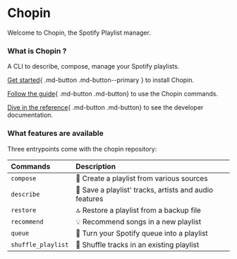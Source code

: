 # Chopin

Welcome to Chopin, the Spotify Playlist manager.

### What is Chopin ?

A CLI to describe, compose, manage your Spotify playlists.

[Get started](./getting_started.md){ .md-button .md-button--primary } to install Chopin.

[Follow the guide](guide/compose.md){ .md-button .md-button} to use the Chopin commands.

[Dive in the reference](reference/index.md){ .md-button .md-button} to see the developer documentation. 

### What features are available

Three entrypoints come with the chopin repository: 



| Commands    | Description                                            |
|:------------|:-------------------------------------------------------|
| `compose`   | 🤖 Create a playlist from various sources              |
| `describe`  | 📝 Save a playlist' tracks, artists and audio features |
| `restore`   | 🔝 Restore a playlist from a backup file               |
| `recommend` | 💡 Recommend songs in a new playlist                   |
| `queue`     | 🔮 Turn your Spotify queue into a playlist             |
| `shuffle_playlist`   | 🔀 Shuffle tracks in an existing playlist     |


